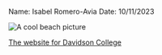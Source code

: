 Name: Isabel Romero-Avia
Date: 10/11/2023

![A cool beach picture](https://www.google.com/search?q=long+branch+beach+pictures&rlz=1C1VDKB_enUS1065US1065&oq=Long+branch+beach+pictur&gs_lcrp=EgZjaHJvbWUqBwgAEAAYgAQyBwgAEAAYgAQyBggBEEUYOTIICAIQABgWGB4yCAgDEAAYFhgeMggIBBAAGBYYHjIICAUQABgWGB4yCAgGEAAYFhgeMggIBxAAGBYYHjIKCAgQABgPGBYYHjIKCAkQABiGAxiKBdIBCDU5NzFqMGo3qAIAsAIA&sourceid=chrome&ie=UTF-8#vhid=l2pwW1QjZVvXSM&vssid=l "The beach")

[The website for Davidson College](https://www.davidson.edu/)